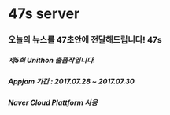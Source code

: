 # 47s server
### 오늘의 뉴스를 47초안에 전달해드립니다! 47s
##### 제5회 Unithon 출품작입니다.
##### Appjam 기간 : 2017.07.28 ~ 2017.07.30
##### Naver Cloud Plattform 사용
